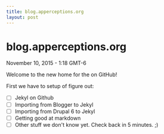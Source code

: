 ```yaml
---
title: blog.apperceptions.org
layout: post
---
```


# blog.apperceptions.org

November 10, 2015 - 1:18 GMT-6

Welcome to the new home for the  on GitHub!

First we have to setup of figure out:

- [ ] Jekyl on Github
- [ ] Importing from Blogger to Jekyl
- [ ] Importing from Drupal 6 to Jekyl
- [ ] Getting good at markdown
- [ ] Other stuff we don't know yet. Check back in 5 minutes. ;)
